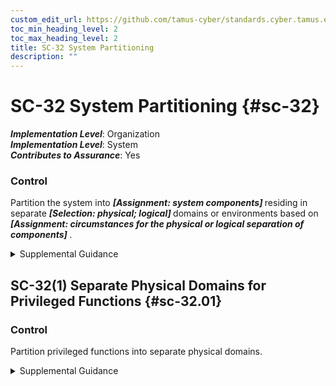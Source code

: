 ```yaml
---
custom_edit_url: https://github.com/tamus-cyber/standards.cyber.tamus.edu/tree/main/static/content/tamus.edu/TAMUS_profile.xml
toc_min_heading_level: 2
toc_max_heading_level: 2
title: SC-32 System Partitioning
description: ""
---
```


# SC-32 System Partitioning {#sc-32}

_**Implementation Level**_: Organization\
_**Implementation Level**_: System\
_**Contributes to Assurance**_: Yes

### Control

Partition the system into <strong> <em>[Assignment: system components]</em> </strong> residing in separate <strong> <em>[Selection: physical; logical]</em> </strong> domains or environments based on <strong> <em>[Assignment: circumstances for the physical or logical separation of components]</em> </strong>.

<details>
  <summary>Supplemental Guidance</summary>

System partitioning is part of a defense-in-depth protection strategy. Organizations determine the degree of physical separation of system components. Physical separation options include physically distinct components in separate racks in the same room, critical components in separate rooms, and geographical separation of critical components. Security categorization can guide the selection of candidates for domain partitioning. Managed interfaces restrict or prohibit network access and information flow among partitioned system components.

</details>

## SC-32(1) Separate Physical Domains for Privileged Functions {#sc-32.01}

### Control

Partition privileged functions into separate physical domains.

<details>
  <summary>Supplemental Guidance</summary>

Privileged functions that operate in a single physical domain may represent a single point of failure if that domain becomes compromised or experiences a denial of service.

</details>

